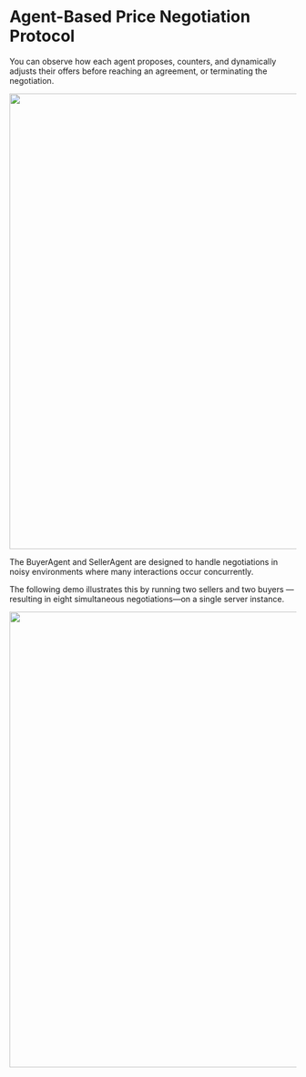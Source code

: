# Agent-Based Price Negotiation Protocol

You can observe how each agent proposes, counters, and dynamically adjusts their offers before reaching an agreement, or terminating the negotiation.


<p align="center">
<img width="800px" src="../../assets/gifs/merchants_demo.gif" />
</p>

The BuyerAgent and SellerAgent are designed to handle negotiations in noisy environments where many interactions occur concurrently. 

The following demo illustrates this by running two sellers and two buyers — resulting in eight simultaneous negotiations—on a single server instance.

<p align="center">
<img width="800px" src="../../assets/gifs/2sellers_2buyers.gif" />
</p>

